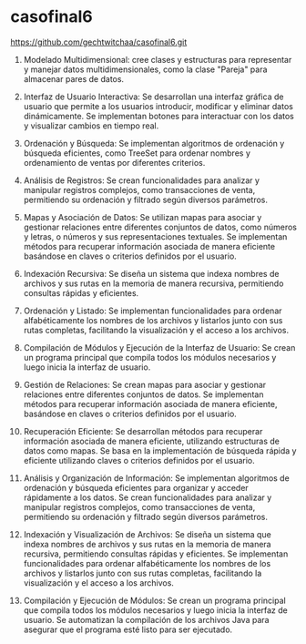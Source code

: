 # casofinal6

https://github.com/gechtwitchaa/casofinal6.git

1. Modelado Multidimensional:
cree clases y estructuras para representar y manejar datos multidimensionales, como la clase "Pareja" para almacenar pares de datos.

2. Interfaz de Usuario Interactiva:
Se desarrollan una interfaz gráfica de usuario que permite a los usuarios introducir, modificar y eliminar datos dinámicamente.
Se implementan botones para interactuar con los datos y visualizar cambios en tiempo real.

3. Ordenación y Búsqueda:
Se implementan algoritmos de ordenación y búsqueda eficientes, como TreeSet para ordenar nombres y ordenamiento de ventas por diferentes criterios.

4. Análisis de Registros:
Se crean funcionalidades para analizar y manipular registros complejos, como transacciones de venta, permitiendo su ordenación y filtrado según diversos parámetros.

5. Mapas y Asociación de Datos:
Se utilizan mapas para asociar y gestionar relaciones entre diferentes conjuntos de datos, como números y letras, o números y sus representaciones textuales.
Se implementan métodos para recuperar información asociada de manera eficiente basándose en claves o criterios definidos por el usuario.

6. Indexación Recursiva:
Se diseña un sistema que indexa nombres de archivos y sus rutas en la memoria de manera recursiva, permitiendo consultas rápidas y eficientes.

7. Ordenación y Listado:
Se implementan funcionalidades para ordenar alfabéticamente los nombres de los archivos y listarlos junto con sus rutas completas, facilitando la visualización y el acceso a los archivos.

8. Compilación de Módulos y Ejecución de la Interfaz de Usuario:
Se crean un programa principal que compila todos los módulos necesarios y luego inicia la interfaz de usuario.

9. Gestión de Relaciones:
Se crean mapas para asociar y gestionar relaciones entre diferentes conjuntos de datos.
Se implementan métodos para recuperar información asociada de manera eficiente, basándose en claves o criterios definidos por el usuario.

10. Recuperación Eficiente:
Se desarrollan métodos para recuperar información asociada de manera eficiente, utilizando estructuras de datos como mapas.
Se basa en la implementación de búsqueda rápida y eficiente utilizando claves o criterios definidos por el usuario.

11. Análisis y Organización de Información:
Se implementan algoritmos de ordenación y búsqueda eficientes para organizar y acceder rápidamente a los datos.
Se crean funcionalidades para analizar y manipular registros complejos, como transacciones de venta, permitiendo su ordenación y filtrado según diversos parámetros.

12. Indexación y Visualización de Archivos:
Se diseña un sistema que indexa nombres de archivos y sus rutas en la memoria de manera recursiva, permitiendo consultas rápidas y eficientes.
Se implementan funcionalidades para ordenar alfabéticamente los nombres de los archivos y listarlos junto con sus rutas completas, facilitando la visualización y el acceso a los archivos.

13. Compilación y Ejecución de Módulos:
Se crean un programa principal que compila todos los módulos necesarios y luego inicia la interfaz de usuario.
Se automatizan la compilación de los archivos Java para asegurar que el programa esté listo para ser ejecutado.
